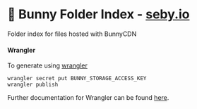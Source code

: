 # 📂 Bunny Folder Index - [seby.io](https://seby.io/downloads)

Folder index for files hosted with BunnyCDN

#### Wrangler

To generate using [wrangler](https://github.com/cloudflare/wrangler)

```
wrangler secret put BUNNY_STORAGE_ACCESS_KEY
wrangler publish
```

Further documentation for Wrangler can be found [here](https://developers.cloudflare.com/workers/tooling/wrangler).
